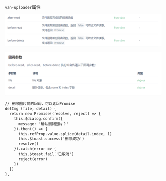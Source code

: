 `van-uploader`属性

![](https://github.com/limchen233/picgo/blob/master/img/image-20201117144350751.png?raw=true)



![](https://github.com/limchen233/picgo/blob/master/img/image-20201117144434937.png?raw=true)

```
// 删除图片前的回调，可以返回Promise
delImg (file, detail) {
  return new Promise((resolve, reject) => {
    this.$dialog.confirm({
      message: '确认删除图片？'
    }).then(() => {
      this.refProp.value.splice(detail.index, 1)
      this.$toast.success('删除成功')
      resolve()
    }).catch(error => {
      this.$toast.fail('已取消')
      reject(error)
    })
  })
},
```

